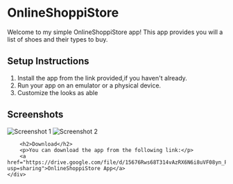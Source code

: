 <!DOCTYPE html>
<html lang="en">
<head>
    <meta charset="UTF-8">
    <meta name="viewport" content="width=device-width, initial-scale=1.0">
    
</head>
<body>
    <div class="container">
        <h1>OnlineShoppiStore</h1>
        <p>Welcome to my simple OnlineShoppiStore app! This app provides you will a list of shoes and their types to buy.</p>
        <h2>Setup Instructions</h2>
        <ol>
            <li>Install the app from the link provided,if you haven't already.</li>
            <li>Run your app on an emulator or a physical device.</li>
            <li>Customize the looks as able</li>
        </ol>
        <h2>Screenshots</h2>
        <img src="https://github.com/toby1907/OnlineShoppiStore/blob/main/app/src/main/res/drawable/sc1.png" alt="Screenshot 1"> 
       <img src="https://github.com/toby1907/OnlineShoppiStore/blob/main/app/src/main/res/drawable/sc2.png" alt="Screenshot 2"> 
    
        <h2>Download</h2>
        <p>You can download the app from the following link:</p>
        <a href="https://drive.google.com/file/d/15676Rws68T314vAzRX6N6i8uVF08yn_P/view?usp=sharing">OnlineShoppiStore App</a>
    </div>
</body>
</html>

